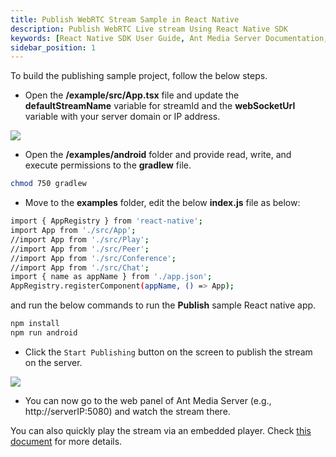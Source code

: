 ```yaml
---
title: Publish WebRTC Stream Sample in React Native
description: Publish WebRTC Live stream Using React Native SDK 
keywords: [React Native SDK User Guide, Ant Media Server Documentation, Ant Media Server Tutorials]
sidebar_position: 1
---
```


To build the publishing sample project, follow the below steps.

* Open the **/example/src/App.tsx** file and update the **defaultStreamName** variable for streamId and the **webSocketUrl** variable with your server domain or IP address.

![](@site/static/img/image-1654599250441.png)

* Open the **/examples/android** folder and provide read, write, and execute permissions to the **gradlew** file.

```bash
chmod 750 gradlew
```

* Move to the **examples** folder, edit the below **index.js** file as below:

```bash
import { AppRegistry } from 'react-native';
import App from './src/App';
//import App from './src/Play';
//import App from './src/Peer';
//import App from './src/Conference';
//import App from './src/Chat';
import { name as appName } from './app.json';
AppRegistry.registerComponent(appName, () => App);
```

and run the below commands to run the **Publish** sample React native app.

```bash
npm install
npm run android
```

* Click the `Start Publishing` button on the screen to publish the stream on the server.

![](@site/static/img/image-1654599372613.png)

* You can now go to the web panel of Ant Media Server (e.g., http://serverIP:5080) and watch the stream there. 

You can also quickly play the stream via an embedded player. Check [this document](https://antmedia.io/docs/guides/playing-live-stream/embedded-web-player/) for more details.
